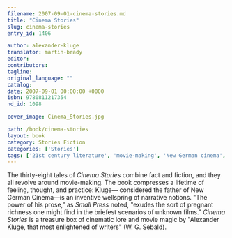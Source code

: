 ```yaml
---
filename: 2007-09-01-cinema-stories.md
title: "Cinema Stories"
slug: cinema-stories
entry_id: 1406

author: alexander-kluge
translator: martin-brady
editor: 
contributors: 
tagline: 
original_language: ""
catalog: 
date: 2007-09-01 00:00:00 +0000 
isbn: 9780811217354
nd_id: 1098

cover_image: Cinema_Stories.jpg

path: /book/cinema-stories
layout: book
category: Stories Fiction
categories: ['Stories']
tags: ['21st century literature', 'movie-making', 'New German cinema', 'stories']
---
```

The thirty-eight tales of *Cinema Stories* combine fact and fiction, and they all revolve around movie-making. The book compresses a lifetime of feeling, thought, and practice: Kluge— considered the father of New German Cinema—is an inventive wellspring of narrative notions. "The power of his prose," as *Small Press* noted, "exudes the sort of pregnant richness one might find in the briefest scenarios of unknown films." *Cinema Stories* is a treasure box of cinematic lore and movie magic by "Alexander Kluge, that most enlightened of writers" (W. G. Sebald).





